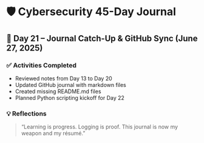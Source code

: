 # 🛡️ Cybersecurity 45-Day Journal  
## 📅 Day 21 – Journal Catch-Up & GitHub Sync (June 27, 2025)

### ✅ Activities Completed
- Reviewed notes from Day 13 to Day 20
- Updated GitHub journal with markdown files
- Created missing README.md files
- Planned Python scripting kickoff for Day 22

### 💡 Reflections
> “Learning is progress. Logging is proof. This journal is now my weapon and my résumé.”
